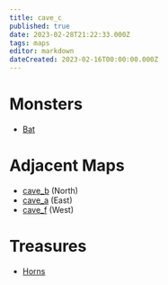 ```yaml
---
title: cave_c
published: true
date: 2023-02-28T21:22:33.000Z
tags: maps
editor: markdown
dateCreated: 2023-02-16T00:00:00.000Z
---
```



# Monsters
 * [Bat](/monsters/bat)

# Adjacent Maps
 * [cave_b](/maps/cave_b) (North)
 * [cave_a](/maps/cave_a) (East)
 * [cave_f](/maps/cave_f) (West)

# Treasures
 * [Horns](/items/horns)
